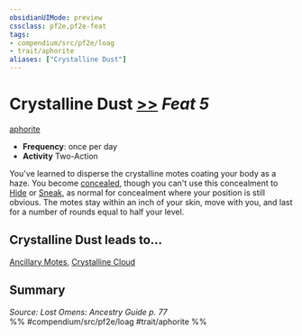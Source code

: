 ```yaml
---
obsidianUIMode: preview
cssclass: pf2e,pf2e-feat
tags:
- compendium/src/pf2e/loag
- trait/aphorite
aliases: ["Crystalline Dust"]
---
```

# Crystalline Dust  [>>](/rules/core-rulebook/chapter-9-playing-the-game.md#Actions "Two-Action") *Feat 5*  
[aphorite](/rules/traits/aphorite-loag.md)  

- **Frequency**: once per day
- **Activity** Two-Action

You've learned to disperse the crystalline motes coating your body as a haze. You become [concealed](/rules/conditions.md#Concealed), though you can't use this concealment to [Hide](/rules/actions/hide.md) or [Sneak](/rules/actions/sneak.md), as normal for concealment where your position is still obvious. The motes stay within an inch of your skin, move with you, and last for a number of rounds equal to half your level.

## Crystalline Dust leads to...

[Ancillary Motes](/compendium/feats/ancillary-motes-loag.md), [Crystalline Cloud](/compendium/feats/crystalline-cloud-loag.md)

## Summary

*Source: Lost Omens: Ancestry Guide p. 77*  
%% #compendium/src/pf2e/loag #trait/aphorite %%